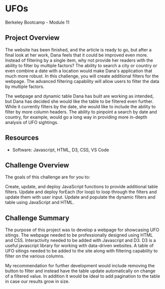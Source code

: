 # UFOs
Berkeley Bootcamp - Module 11

## Project Overview
The website has been finished, and the article is ready to go, but after a final look at her work, Dana feels that it could be improved even more. Instead of filtering by a single item, why not provide her readers with the ability to filter by multiple factors? The ability to search a city or country or even combine a date with a location would make Dana's application that much more robust.
In this challenge, you will create additional filters for the webpage. The advanced filtering capability will allow users to filter the data by multiple factors.

The webpage and dynamic table Dana has built are working as intended, but Dana has decided she would like the table to be filtered even further. While it currently filters by the date, she would like to include the ability to filter by more column headers. The ability to pinpoint a search by date and country, for example, would go a long way in providing more in-depth analysis of UFO sightings.

## Resources
- Software: Javascript, HTML, D3, CSS, VS Code

## Challenge Overview
The goals of this challenge are for you to:

Create, update, and deploy JavaScript functions to provide additional table filters.
Update and deploy forEach (for loop) to loop through the filters and update them with user input.
Update and populate the dynamic filters and table using JavaScript and HTML.

## Challenge Summary
The purpose of this project was to develop a webpage for showcasing UFO sitings.  The webpage needed to be professionally designed using HTML and CSS. Interactivity needed to be added with Javascript and D3. D3 is a useful javascript library for working with data-driven websites.  A table of UFO sitings needed to be added to the site along with filtering capability to filter on the various columns.

My recommendation for further development would include removing the button to filter and instead have the table update automatically on change of a filtered value. In addition it would be ideal to add pagination to the table in case our results grow in size.
